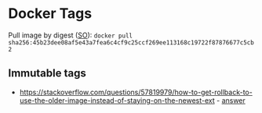 # Docker Tags

Pull image by digest ([SO](https://stackoverflow.com/questions/59671793/pulling-docker-image-by-digest)): `docker pull sha256:45b23dee08af5e43a7fea6c4cf9c25ccf269ee113168c19722f87876677c5cb2`

## Immutable tags

* <https://stackoverflow.com/questions/57819979/how-to-get-rollback-to-use-the-older-image-instead-of-staying-on-the-newest-ext> - [answer](https://stackoverflow.com/a/57932275/125246)